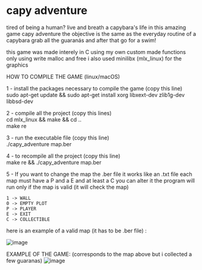 # capy adventure

tired of being a human? live and breath a capybara's life in this amazing game capy adventure
the objective is the same as the everyday routine of a capybara  grab all the guaranás and after that go for a swim!

this game was made interely in C using my own custom made functions only using write malloc and free
i also used minilibx (mlx_linux) for the graphics

HOW TO COMPILE THE GAME (linux/macOS)

1 - install the packages necessary to compile the game (copy this line)  
    sudo apt-get update && sudo apt-get install xorg libxext-dev zlib1g-dev libbsd-dev  

2 - compile all the project (copy this lines)  
    cd mlx_linux && make && cd ..  
    make re  
    
3 - run the executable file (copy this line)  
    ./capy_adventure map.ber  
    
4 - to recompile all the project (copy this line)  
    make re && ./capy_adventure map.ber  
    
5 - If you want to change the map
    the .ber file it works like an .txt file each map must have a P and a E and at least a C
    you can alter it the program will run only if the map is valid (it will check the map)

    1 -> WALL
    0 -> EMPTY PLOT
    P -> PLAYER
    E -> EXIT
    C -> COLLECTIBLE

here is an example of a valid map (it has to be .ber file) :


![image](https://github.com/SebastiaoJeronimo/so_long/assets/99453107/ab708900-892b-4ea3-98b8-a6deae3a6674)


EXAMPLE OF THE GAME: (corresponds to the map above but i collected a few guaranas)
![image](https://github.com/SebastiaoJeronimo/so_long/assets/99453107/54f67897-1a04-42e2-8c34-47090a72ace3)
